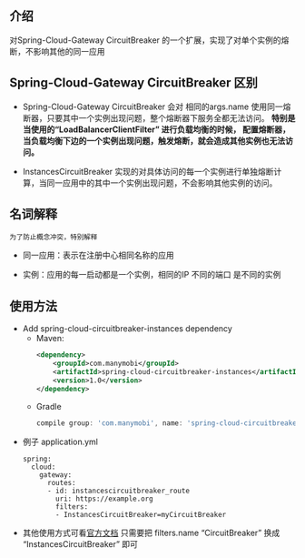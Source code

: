 ## 介绍

对Spring-Cloud-Gateway CircuitBreaker 的一个扩展，实现了对单个实例的熔断，不影响其他的同一应用

## Spring-Cloud-Gateway CircuitBreaker 区别

- Spring-Cloud-Gateway CircuitBreaker 会对 相同的args.name 使用同一熔断器，只要其中一个实例出现问题，整个熔断器下服务全都无法访问。
**特别是当使用的“LoadBalancerClientFilter” 进行负载均衡的时候， 配置熔断器，当负载均衡下边的一个实例出现问题，触发熔断，就会造成其他实例也无法访问。**

- InstancesCircuitBreaker 实现的对具体访问的每一个实例进行单独熔断计算，当同一应用中的其中一个实例出现问题，不会影响其他实例的访问。


## 名词解释

    为了防止概念冲突，特别解释
- 同一应用：表示在注册中心相同名称的应用

- 实例：应用的每一启动都是一个实例，相同的IP 不同的端口 是不同的实例


## 使用方法

-   Add spring-cloud-circuitbreaker-instances dependency
    -   Maven:
        ```xml
        <dependency>
            <groupId>com.manymobi</groupId>
            <artifactId>spring-cloud-circuitbreaker-instances</artifactId>
            <version>1.0</version>
        </dependency>
        ```
    -   Gradle
        ```groovy
        compile group: 'com.manymobi', name: 'spring-cloud-circuitbreaker-instances', version: '1.0'
        ```
- 例子 application.yml
    ``` 
    spring:
      cloud:
        gateway:
          routes:
          - id: instancescircuitbreaker_route
            uri: https://example.org
            filters:
            - InstancesCircuitBreaker=myCircuitBreaker
    ```
- 其他使用方式可看[官方文档](https://cloud.spring.io/spring-cloud-static/spring-cloud-gateway/2.2.2.RELEASE/reference/html/#spring-cloud-circuitbreaker-filter-factory)
只需要把 filters.name  “CircuitBreaker” 换成 “InstancesCircuitBreaker” 即可
